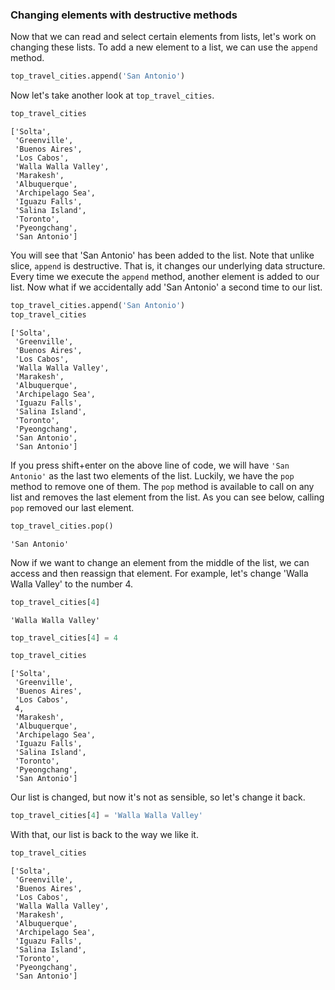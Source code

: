 ### Changing elements with destructive methods

Now that we can read and select certain elements from lists, let's work on changing these lists. To add a new element to a list, we can use the `append` method.


```python
top_travel_cities.append('San Antonio')
```

Now let's take another look at `top_travel_cities`.


```python
top_travel_cities
```




    ['Solta',
     'Greenville',
     'Buenos Aires',
     'Los Cabos',
     'Walla Walla Valley',
     'Marakesh',
     'Albuquerque',
     'Archipelago Sea',
     'Iguazu Falls',
     'Salina Island',
     'Toronto',
     'Pyeongchang',
     'San Antonio']



You will see that 'San Antonio' has been added to the list.  Note that unlike slice, `append` is destructive.  That is, it changes our underlying data structure.  Every time we execute the `append` method, another element is added to our list.   Now what if we accidentally add 'San Antonio' a second time to our list.


```python
top_travel_cities.append('San Antonio')
top_travel_cities
```




    ['Solta',
     'Greenville',
     'Buenos Aires',
     'Los Cabos',
     'Walla Walla Valley',
     'Marakesh',
     'Albuquerque',
     'Archipelago Sea',
     'Iguazu Falls',
     'Salina Island',
     'Toronto',
     'Pyeongchang',
     'San Antonio',
     'San Antonio']



If you press shift+enter on the above line of code, we will have `'San Antonio'` as the last two elements of the list.  Luckily, we have the `pop` method to remove one of them.  The `pop` method is available to call on any list and removes the last element from the list. As you can see below, calling `pop` removed our last element.


```python
top_travel_cities.pop()
```




    'San Antonio'



Now if we want to change an element from the middle of the list, we can access and then reassign that element. For example, let's change 'Walla Walla Valley' to the number 4.


```python
top_travel_cities[4]
```




    'Walla Walla Valley'




```python
top_travel_cities[4] = 4
```


```python
top_travel_cities
```




    ['Solta',
     'Greenville',
     'Buenos Aires',
     'Los Cabos',
     4,
     'Marakesh',
     'Albuquerque',
     'Archipelago Sea',
     'Iguazu Falls',
     'Salina Island',
     'Toronto',
     'Pyeongchang',
     'San Antonio']



Our list is changed, but now it's not as sensible, so let's change it back.


```python
top_travel_cities[4] = 'Walla Walla Valley'
```

With that, our list is back to the way we like it.


```python
top_travel_cities
```




    ['Solta',
     'Greenville',
     'Buenos Aires',
     'Los Cabos',
     'Walla Walla Valley',
     'Marakesh',
     'Albuquerque',
     'Archipelago Sea',
     'Iguazu Falls',
     'Salina Island',
     'Toronto',
     'Pyeongchang',
     'San Antonio']

